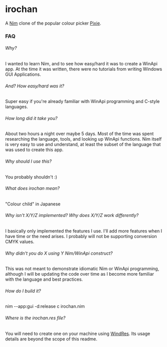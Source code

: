 # irochan
A [Nim](http://nim-lang.org/) clone of the popular colour picker [Pixie](http://www.nattyware.com/pixie.php).

### FAQ

###### Why?
I wanted to learn Nim, and to see how easy/hard it was to create a WinApi app.  At the time it was written, there were no tutorials from writing Windows GUI Applications.

###### And?  How easy/hard was it?
Super easy if you're already familiar with WinApi programming and C-style languages.

###### How long did it take you?
About two hours a night over maybe 5 days.  Most of the time was spent researching the language, tools, and looking up WinApi functions.  Nim itself is very easy to use and understand, at least the subset of the language that was used to create this app.

###### Why should I use this?
You probably shouldn't :)

###### What does irochan mean?
"Colour child" in Japanese

###### Why isn't X/Y/Z implemented?  Why does X/Y/Z work differently?
I basically only implemented the features I use.  I'll add more features when I have time or the need arises.  I probably will not be supporting conversion CMYK values.

###### Why didn't you do X using Y Nim/WinApi construct?
This was not meant to demonstrate idiomatic Nim or WinApi programming, although I will be updating the code over time as I become more familiar with the language and best practices.

###### How do I build it?
nim --app:gui -d:release c irochan.nim

###### Where is the irochan.res file?
You will need to create one on your machine using [WindRes](http://www.mingw.org/).  Its usage details are beyond the scope of this readme.
